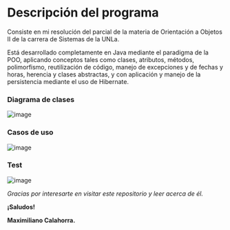 # Descripción del programa

Consiste en mi resolución del parcial de la materia de Orientación a Objetos II de la carrera de Sistemas de la UNLa.

Está desarrollado completamente en Java mediante el paradigma de la POO, aplicando conceptos tales como clases, atributos, métodos, polimorfismo, reutilización de código, manejo de excepciones y de fechas y horas, herencia y clases abstractas, y con aplicación y manejo de la persistencia mediante el uso de Hibernate.

### Diagrama de clases
![image](https://github.com/MaximilianoCalahorra/final-telepeaje/assets/152804837/87abcf4d-0645-4c2c-811e-0936271feffb)

### Casos de uso
![image](https://github.com/MaximilianoCalahorra/final-telepeaje/assets/152804837/cc296b66-0c95-4030-90f9-51460e1268c8)

### Test
![image](https://github.com/MaximilianoCalahorra/final-telepeaje/assets/152804837/a10695f5-f1d5-463a-b64e-b0a32890b742)

*Gracias por interesarte en visitar este repositorio y leer acerca de él.*

**¡Saludos!**

**Maximiliano Calahorra.**
